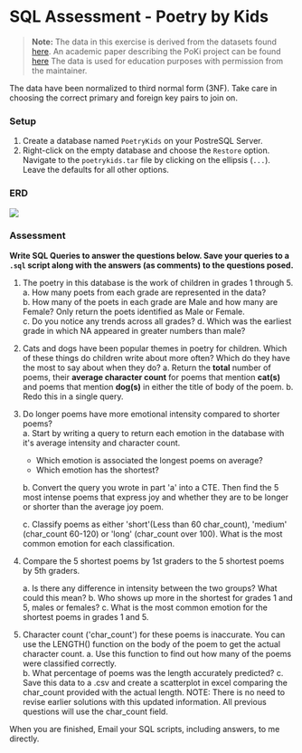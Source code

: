 # SQL Assessment - Poetry by Kids

> **Note:** The data in this exercise is derived from the datasets found [here](https://github.com/whipson/PoKi-Poems-by-Kids). An academic paper describing the PoKi project can be found [here](https://arxiv.org/abs/2004.06188)
> The data is used for education purposes with permission from the maintainer.  

The data have been normalized to third normal form (3NF). Take care in choosing the correct primary and foreign key pairs to join on.

### Setup
1. Create a database named `PoetryKids` on your PostreSQL Server.
2. Right-click on the empty database and choose the `Restore` option. Navigate to the `poetrykids.tar` file by clicking on the ellipsis (`...`). Leave the defaults for all other options.

### ERD
![](./assets/PoetryKids_erd.png)


### Assessment
**Write SQL Queries to answer the questions below. Save your queries to a `.sql` script along with the answers (as comments) to the questions posed.**

1. The poetry in this database is the work of children in grades 1 through 5.  
    a. How many poets from each grade are represented in the data?  
    b. How many of the poets in each grade are Male and how many are Female? Only return the poets identified as Male or Female.  
    c. Do you notice any trends across all grades?
    d. Which was the earliest grade in which NA appeared in greater numbers than male?


2. Cats and dogs have been popular themes in poetry for children. Which of these things do children write about more often? Which do they have the most to say about when they do?
    a. Return the **total** number of poems, their **average character count** for poems that mention **cat(s)** and poems that mention **dog(s)** in either the title of body of the poem.
    b. Redo this in a single query.

3. Do longer poems have more emotional intensity compared to shorter poems?  
    a. Start by writing a query to return each emotion in the database with it's average intensity and character count.   
     - Which emotion is associated the longest poems on average?  
     - Which emotion has the shortest?  

    b. Convert the query you wrote in part 'a' into a CTE. Then find the 5 most intense poems that express joy and whether they are to be longer or shorter than the average joy poem.   

    c. Classify poems as either 'short'(Less than 60 char_count), 'medium' (char_count 60-120) or 'long' (char_count over 100). What is the most common emotion for each
    classification.


4. Compare the 5 shortest poems by 1st graders to the 5 shortest poems by 5th graders.  

	a. Is there any difference in intensity between the two groups?  What could this mean?
  b. Who shows up more in the shortest for grades 1 and 5, males or females?
  c. What is the most common emotion for the shortest poems in grades 1 and 5.  


5. Character count ('char_count') for these poems is inaccurate.  You can use the LENGTH() function on the body of the poem to get the actual character count.
  a. Use this function to find out how many of the poems were classified correctly.  
  b. What percentage of poems was the length accurately predicted?
  c. Save this data to a .csv and create a scatterplot in excel comparing the char_count provided with the actual length.
  NOTE: There is no need to revise earlier solutions with this updated information.  All previous questions will use the char_count field.

When you are finished, Email your SQL scripts, including answers, to me directly.
